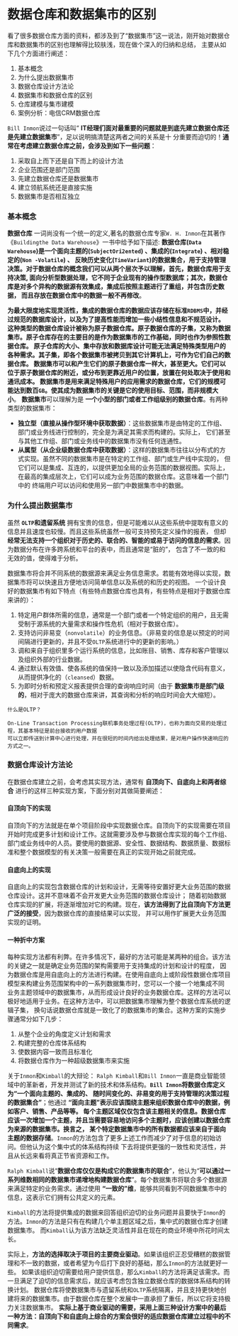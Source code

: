 数据仓库和数据集市的区别
=============================================================================
看了很多数据仓库方面的资料，都涉及到了“数据集市”这一说法，刚开始对数据仓库和数据集市的区别也理解得比较肤浅，现在做个深入的归纳和总结，
主要从如下几个方面进行阐述：
1. 基本概念
2. 为什么提出数据集市
3. 数据仓库设计方法论
4. 数据集市和数据仓库的区别
5. 仓库建模与集市建模
6. 案例分析：电信CRM数据仓库

`Bill Inmon`说过一句话叫“ **IT经理们面对最重要的问题就是到底先建立数据仓库还是先建立数据集市**”，足以说明搞清楚这两者之间的关系是十
分重要而迫切的！**通常在考虑建立数据仓库之前，会涉及到如下一些问题**：
1. 采取自上而下还是自下而上的设计方法
2. 企业范围还是部门范围
3. 先建立数据仓库还是数据集市
4. 建立领航系统还是直接实施
5. 数据集市是否相互独立

### 基本概念
**数据仓库** 一词尚没有一个统一的定义,著名的数据仓库专家`W. H. Inmon`在其著作《`Buildingthe Data Warehouse`》一书中给予如下描述:
**数据仓库(`Data Warehouse`)是一个面向主题的(`SubjectOri2ented`) 、集成的(`Integrate`) 、相对稳定的(`Non -Volatile`) 、
反映历史变化(`TimeVariant`)的数据集合，用于支持管理决策。对于数据仓库的概念我们可以从两个层次予以理解，首先，数据仓库用于支持决策,
面向分析型数据处理，它不同于企业现有的操作型数据库；其次，数据仓库是对多个异构的数据源有效集成，集成后按照主题进行了重组，并包含历史数据，
而且存放在数据仓库中的数据一般不再修改**。

**为最大限度地实现灵活性，集成的数据仓库的数据应该存储在标准`RDBMS`中，并经过规范的数据库设计，以及为了提高性能而增加一些小结性信息和不规范设计。
这种类型的数据仓库设计被称为原子数据仓库。原子数据仓库的子集，又称为数据集市。原子仓库存在的主要目的是作为数据集市的工作基础，同时也作为参照性数据仓库。
原子仓库的大小、集中存放和数据库设计可能无法满足特殊类型用户的各种需求。其子集，即各个数据集市被拷贝到其它计算机上，可作为它们自己的数据仓库。
数据集市可以和产生它们的原子数据仓库一样大，甚至更大。它们可以位于原子数据仓库的附近，或分布到更靠近用户的位置，放置在何处取决于使用和通讯成本。
数据集市是用来满足特殊用户的应用需求的数据仓库，它们的规模可能达到数百`GB`。使其成为数据集市的关键是它的使用目标、范围，而非规模大小**。
**数据集市**可以理解为是 **一个小型的部门或者工作组级别的数据仓库**。有两种类型的数据集市：
+ **独立型（直接从操作型环境中获取数据）**：这些数据集市是由特定的工作组、部门或业务线进行控制的，完全是为满足其需求而构建的。实际上，
它们甚至与其他工作组、部门或业务线中的数据集市没有任何连通性。
+ **从属型（从企业级数据仓库中获取数据）**：这样的数据集市往往以分布式的方式实现。虽然不同的数据集市是在特定的工作组、部门或生产线中实现的，
但它们可以是集成、互连的，以提供更加全局的业务范围的数据视图。实际上，在最高的集成层次上，它们可以成为业务范围的数据仓库。这意味着一个部门中的
终端用户可以访问和使用另一部门中数据集市中的数据。

### 为什么提出数据集市
虽然 **`OLTP`和遗留系统** 拥有宝贵的信息，但是可能难以从这些系统中提取有意义的信息并且速度也较慢。而且这些系统虽然一般可支持预先定义操作的报表，
但却 **经常无法支持一个组织对于历史的、联合的、智能的或易于访问的信息的需求**。因为数据分布在许多跨系统和平台的表中，而且通常是“脏的”，
包含了不一致的和无效的值，使得难于分析。

数据集市将合并不同系统的数据源来满足业务信息需求。若能有效地得以实现，数据集市将可以快速且方便地访问简单信息以及系统的和历史的视图。
一个设计良好的数据集市有如下特点（有些特点数据仓库也具有，有些特点是相对于数据仓库来讲的）： 
1. 特定用户群体所需的信息，通常是一个部门或者一个特定组织的用户，且无需受制于源系统的大量需求和操作性危机（相对于数据仓库）。 
2. 支持访问非易变（`nonvolatile`）的业务信息。（非易变的信息是以预定的时间间隔进行更新的，并且不受`OLTP`系统进行中的更新的影响。） 
3. 调和来自于组织里多个运行系统的信息，比如账目、销售、库存和客户管理以及组织外部的行业数据。 
4. 通过默认有效值、使各系统的值保持一致以及添加描述以使隐含代码有意义，从而提供净化的（`cleansed`）数据。 
5. 为即时分析和预定义报表提供合理的查询响应时间（由于 **数据集市是部门级的**，相对于庞大的数据仓库来讲，其查询和分析的响应时间会大大缩短）。
```
什么是OLTP？

On-Line Transaction Processing联机事务处理过程(OLTP)，也称为面向交易的处理过程，其基本特征是前台接收的用户数据
可以立即传送到计算中心进行处理，并在很短的时间内给出处理结果，是对用户操作快速响应的方式之一。
```

### 数据仓库设计方法论
在数据仓库建立之前，会考虑其实现方法，通常有 **自顶向下、自底向上和两者综合** 进行的这样三种实现方案，下面分别对其做简要阐述：

#### 自顶向下的实现
自顶向下的方法就是在单个项目阶段中实现数据仓库。自顶向下的实现需要在项目开始时完成更多计划和设计工作。这就需要涉及参与数据仓库实现的每个工作组、
部门或业务线中的人员。要使用的数据源、安全性、数据结构、数据质量、数据标准和整个数据模型的有关决策一般需要在真正的实现开始之前就完成。

#### 自底向上的实现
自底向上的实现包含数据仓库的计划和设计，无需等待安置好更大业务范围的数据仓库设计。这并不意味着不会开发更大业务范围的数据仓库设计；
随着初始数据仓库实现的扩展，将逐渐增加对它的构建。现在，**该方法得到了比自顶向下方法更广泛的接受**，因为数据仓库的直接结果可以实现，
并可以用作扩展更大业务范围实现的证明。

#### 一种折中方案
每种实现方法都有利弊。在许多情况下，最好的方法可能是某两种的组合。该方法的关键之一就是确定业务范围的架构需要用于支持集成的计划和设计的程度，
因为数据仓库是用自底向上的方法进行构建。在使用自底向上或阶段性数据仓库项目模型来构建业务范围架构中的一系列数据集市时，您可以一个接一个地集成不同
业务主题领域中的数据集市，从而形成设计良好的业务数据仓库。这样的方法可以极好地适用于业务。在这种方法中，可以把数据集市理解为整个数据仓库系统的逻辑子集，
换句话说数据仓库就是一致化了的数据集市的集合。这种方案的实施步骤通常分如下几步：
1. 从整个企业的角度定义计划和需求
2. 构建完整的仓库体系结构
3. 使数据内容一致而且标准化
4. 将数据仓库作为一种超级数据集市来实施

关于`Inmon`和`Kimball`的大辩论：
`Ralph Kimball`和`Bill Inmon`一直是商业智能领域中的革新者，开发并测试了新的技术和体系结构。**`Bill Inmon`将数据仓库定义为“一个面向主题的、集成的、
随时间变化的、非易变的用于支持管理的决策过程的数据集合”**；他通过 **“面向主题”表示应该围绕主题来组织数据仓库中的数据，例如客户、销售、产品等等。
每个主题区域仅仅包含该主题相关的信息。数据仓库应该一次增加一个主题，并且当需要容易地访问多个主题时，应该创建以数据仓库为来源的数据集市。换言之，
某个特定数据集市中的所有数据都应该来自于面向主题的数据存储**。`Inmon`的方法包含了更多上述工作而减少了对于信息的初始访问。但他认为这个集中式的体系结构持续
下去将提供更强的一致性和灵活性，并且从长远来看将真正节省资源和工作。

`Ralph Kimball`说“**数据仓库仅仅是构成它的数据集市的联合**”，他认为“**可以通过一系列维数相同的数据集市递增地构建数据仓库**”。每个数据集市将联合多个数据源
来满足特定的业务需求。通过使用 **“一致的”维**，能够共同看到不同数据集市中的信息，这表示它们拥有公共定义的元素。

`Kimball`的方法将提供集成的数据来回答组织迫切的业务问题并且要快于`Inmon`的方法。`Inmon`的方法是只有在构建几个单主题区域之后，集中式的数据仓库才创建数据集市。
而`Kimball`认为该方法缺乏灵活性并且在现在的商业环境中所花时间太长。 

实际上，**方法的选择取决于项目的主要商业驱动**。如果该组织正忍受糟糕的数据管理和不一致的数据，或者希望为今后打下良好的基础，那么`Inmon`的方法就更好一些。 
如果该组织迫切需要给用户提供信息，那么`Kimball`的方法将满足该需求。而一旦满足了迫切的信息需求后，就应该考虑包含独立数据仓库的数据体系结构的转换计划。
数据仓库将使数据集市与遗留系统和`OLTP`系统隔离，并且支持更快地创建将来的数据集市。由于数据仓库在整个发展中一直承担了重任，所以它将支持极力关注数据集市。
**实际上基于商业驱动的需要，采用上面三种设计方案中的最后一种方法：自顶向下和自底向上综合的方案会很好的适应数据仓库建立过程中的不同需求**。
 
